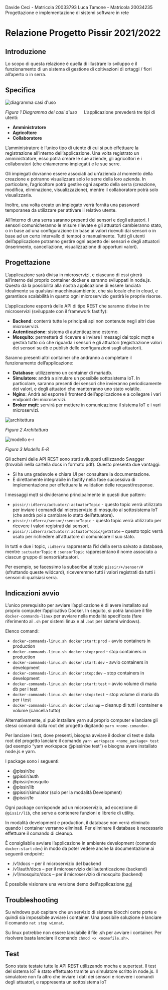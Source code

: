Davide Ceci - Matricola 20033793
Luca Tamone - Matricola 20034235 
Progettazione e implementazione di sistemi software in rete

# Relazione Progetto Pissir 2021/2022

## Introduzione
Lo scopo di questa relazione è quella di illustrare lo sviluppo e il funzionamento di un sistema di gestione di coltivazioni di ortaggi / fiori all’aperto o in serra.

## Specifica

![diagramma casi d'uso](../../docs/Diagramma%20dei%20casi%20d'uso.jpg)

*Figura 1 Diagramma dei casi d'uso*
 
L’applicazione prevederà tre tipi di utenti:
- **Amministratore**
- **Agricoltore**
- **Collaboratore**

L’amministratore è l’unico tipo di utente di cui si può effettuare la registrazione all’interno dell’applicazione. Una volta registrato un amministratore, esso potrà creare le sue aziende, gli agricoltori e i collaboratori (che chiameremo impiegati) e le sue serre.

Gli impiegati dovranno essere associati ad un’azienda al momento della creazione e potranno visualizzare solo le serre della loro azienda. In particolare, l’agricoltore potrà gestire ogni aspetto della serra (creazione, modifica, eliminazione, visualizzazione), mentre il collaboratore potrà solo visualizzarla.

Inoltre, una volta creato un impiegato verrà fornita una password temporanea da utilizzare per attivare il relativo utente.

All’interno di una serra saranno presenti dei sensori e degli attuatori. I sensori comunicheranno le misure rilevate e gli attuatori cambieranno stato, o in base ad una configurazione (in base ai valori ricevuti dai sensori o in base ad un certo intervallo di tempo) o manualmente. Tutti gli utenti dell’applicazione potranno gestire ogni aspetto dei sensori e degli attuatori (inserimento, cancellazione, visualizzazione di opportuni valori).

## Progettazione

L’applicazione sarà divisa in microservizi, e ciascuno di essi girerà all’interno del proprio container docker e saranno sviluppati in node.js. Questo dà la possibilità alla nostra applicazione di essere lanciata idealmente su qualsiasi macchina/ambiente, che sia locale che in cloud, e garantisce scalabilità in quanto ogni microservizio gestirà le proprie risorse.

L’applicazione esporrà delle API di tipo REST che saranno divise in tre microservizi (sviluppate con il framework fastify):
- **Backend**: conterrà tutte le principali api non contenute negli altri due microservizi.
- **Autenticazione**: sistema di autenticazione esterno.
- **Mosquito**: permetterà di ricevere e inviare i messagi dai topic mqtt e gestirà tutto ciò che riguarda i sensori e gli attuatori (registrazione valori dei sensori su db e publish delle configurazioni sugli attuatori).

Saranno presenti altri container che andranno a completare il funzionamento dell’applicazione:
- **Database**: utilizzeremo un container di mariadb.
- **Simulatore**: andrà a simulare un possibile sottosistema IoT. In particolare, saranno presenti dei sensori che invieranno periodicamente dei valori, e degli attuatori che manterranno uno stato volatile.
- **Nginx**: Andrà ad esporre il frontend dell’applicazione e a collegare i vari endpoint dei microservizi.
- **Broker mqtt**: servirà per mettere in comunicazione il sistema IoT e i vari microservizi.

![architettura](../../docs/Architecture.jpg)

*Figura 2 Architettura*

![modello e-r](../../docs/ER.jpg)

*Figura 3 Modello E-R*
 
Gli schemi delle API REST sono stati sviluppati utilizzando Swagger (trovabili nella cartella docs in formato pdf). Questo presenta due vantaggi:
- Si ha una gradevole e chiara UI per consultare la documentazione.
- È direttamente integrabile in fastify nella fase successiva di implementazione per effettuare la validation delle request/response.

I messaggi mqtt si divideranno principalmente in questi due pattern:
- `pissir/:idSerra/actuator/:actuatorTopic` - questo topic verrà utilizzato per inviare i comandi dal microservizio di mosquito al sottosistema IoT (che andrà poi a cambiare lo stato dell’attuatore).
- `pissir/:idSerra/sensor/:sensorTopic` - questo topic verrà utilizzato per ricevere i valori registrati dai sensori.
- `pissir/:idSerra/actuator/:actuatorTopic/getState` – questo topic verrà usato per richiedere all’attuatore di comunicare il suo stato.

In tutti e due i topic, `:idSerra` rappresenta l’id della serra salvato a database, mentre `:actuatorTopic` e `:sensorTopic` rappresentano il nome associato a ciascun gruppo di sensori/attuatori.

Per esempio, se facessimo la subscribe al topic `pissir/+/sensor/#` (sfruttando queste wildcard), riceveremmo tutti i valori registrati da tutti i sensori di qualsiasi serra.

## Indicazioni avvio

L’unico prerequisito per avviare l’applicazione è di avere installato sul proprio computer l’applicativo Docker. In seguito, si potrà lanciare il file `docker-commands-linux` per avviare nella modalità specificata (fare riferimento al `.sh` per sistemi linux e al `.bat` per sistemi windows).

Elenco comandi:
- `docker-commands-linux.sh docker:start:prod` - avvio containers in production
- `docker-commands-linux.sh docker:stop:prod` - stop containers in production
- `docker-commands-linux.sh docker:start:dev` - avvio containers in development
- `docker-commands-linux.sh docker:stop:dev` – stop containers in development
- `docker-commands-linux.sh docker:start:test` – avvio volume di maria db per i test
- `docker-commands-linux.sh docker:stop:test` – stop volume di maria db per i test
- `docker-commands-linux.sh docker:cleanup` – cleanup di tutti i container e volume (cancella tutto)

Alternativamente, si può installare yarn sul proprio computer e lanciare gli stessi comandi dalla root del progetto digitando `yarn <nome-comando>`.

Per lanciare i test, dove presenti, bisogna avviare il docker di test e dalla root del progetto lanciare il comando `yarn workspace <nome_package> test` (ad esempio “yarn workspace @pissir/be test”) e bisogna avere installato node.js e yarn.

I package sono i seguenti:
- @pissir/be
- @pissir/auth
- @pissir/mosquito
- @pissir/lib
- @pissir/simulator (solo per la modalità Development)
- @pissir/fe

Ogni package corrisponde ad un microservizio, ad eccezione di `@pissir/lib`, che serve a contenere funzioni e librerie di utility.

In modalità development e production, il database non verrà eliminato quando i container verranno eliminati. Per eliminare il database è necessario effettuare il comando di cleanup.

È consigliabile avviare l’applicazione in ambiente development (comando `docker:start:dev`) in modo da poter vedere anche la documentazione ai seguenti endpoint:
- /v1/docs – per il microservizio del backend
- /v1/auth/docs – per il microservizio dell’autenticazione (backend)
- /v1/mosquito/docs – per il microservizio di mosquito (backend)

È possibile visionare una versione demo dell'applicazione [qui](https://pissir.lukeaz.ml)

## Troubleshooting

Su windows può capitare che un servizio di sistema blocchi certe porte e quindi sia impossibile avviare i container. Una possibile soluzione è lanciare il comando `net stop winnat`.

Su linux potrebbe non essere lanciabile il file .sh per avviare i container. Per risolvere basta lanciare il comando `chmod +x <nomefile.sh>`.

## Test

Sono state testate tutte le API REST utilizzando mocha e supertest. Il test del sistema IoT è stato effettuato tramite un simulatore scritto in node.js. Il simulatore non fa altro che inviare i dati dei sensori e ricevere i comandi degli attuatori, e rappresenta un sottosistema IoT 
